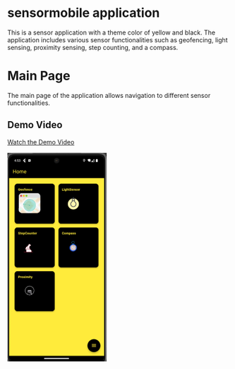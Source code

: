 
# sensormobile application

This is a sensor application with a theme color of yellow and black. The application includes various sensor functionalities such as geofencing, light sensing, proximity sensing, step counting, and a compass.

# Main Page
The main page of the application allows navigation to different sensor functionalities.


## Demo Video
[Watch the Demo Video](pic/pic/331554245-d394090d-b9ed-4876-aed7-5d604d27210d.mp4)

![Home Screen](pic/x2.png)

